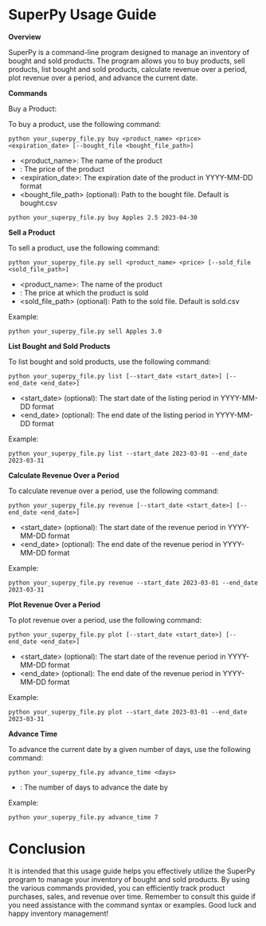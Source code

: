 # SuperPy Usage Guide

**Overview**

SuperPy is a command-line program designed to manage an inventory of bought and sold products. The program allows you to buy products, sell products, list bought and sold products, calculate revenue over a period, plot revenue over a period, and advance the current date.

**Commands**

Buy a Product:

To buy a product, use the following command:


```
python your_superpy_file.py buy <product_name> <price> <expiration_date> [--bought_file <bought_file_path>]
```

- <product_name>: The name of the product
- <price>: The price of the product
- <expiration_date>: The expiration date of the product in YYYY-MM-DD format
- <bought_file_path> (optional): Path to the bought file. Default is bought.csv

```
python your_superpy_file.py buy Apples 2.5 2023-04-30
```

**Sell a Product**

To sell a product, use the following command:

```
python your_superpy_file.py sell <product_name> <price> [--sold_file <sold_file_path>]
```
- <product_name>: The name of the product
- <price>: The price at which the product is sold
- <sold_file_path> (optional): Path to the sold file. Default is sold.csv

Example: 

```
python your_superpy_file.py sell Apples 3.0
```

**List Bought and Sold Products**

To list bought and sold products, use the following command:

```
python your_superpy_file.py list [--start_date <start_date>] [--end_date <end_date>]
```

- <start_date> (optional): The start date of the listing period in YYYY-MM-DD format
- <end_date> (optional): The end date of the listing period in YYYY-MM-DD format

Example: 

```
python your_superpy_file.py list --start_date 2023-03-01 --end_date 2023-03-31
```

**Calculate Revenue Over a Period**

To calculate revenue over a period, use the following command:

```
python your_superpy_file.py revenue [--start_date <start_date>] [--end_date <end_date>]
```
- <start_date> (optional): The start date of the revenue period in YYYY-MM-DD format
- <end_date> (optional): The end date of the revenue period in YYYY-MM-DD format

Example:

```
python your_superpy_file.py revenue --start_date 2023-03-01 --end_date 2023-03-31
```

**Plot Revenue Over a Period**

To plot revenue over a period, use the following command:
```
python your_superpy_file.py plot [--start_date <start_date>] [--end_date <end_date>]
```
- <start_date> (optional): The start date of the revenue period in YYYY-MM-DD format
- <end_date> (optional): The end date of the revenue period in YYYY-MM-DD format

Example:

```
python your_superpy_file.py plot --start_date 2023-03-01 --end_date 2023-03-31
```

**Advance Time**

To advance the current date by a given number of days, use the following command:

```
python your_superpy_file.py advance_time <days>
```

- <days>: The number of days to advance the date by

Example:

```
python your_superpy_file.py advance_time 7
```

# Conclusion

It is intended that this usage guide helps you effectively utilize the SuperPy program to manage your inventory of bought and sold products. By using the various commands provided, you can efficiently track product purchases, sales, and revenue over time. Remember to consult this guide if you need assistance with the command syntax or examples. Good luck and happy inventory management!
